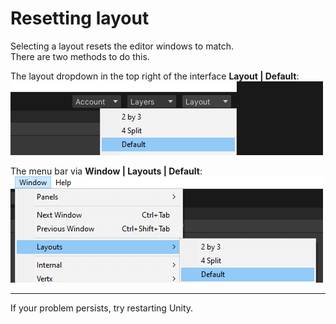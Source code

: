 # Resetting layout
Selecting a layout resets the editor windows to match.  
There are two methods to do this.  

The layout dropdown in the top right of the interface **Layout | Default**:    
![Layouts dropdown](reset-layout-0.png)  

The menu bar via **Window | Layouts | Default**:
![Window layouts menu](reset-layout.png)  

---

If your problem persists, try restarting Unity.
